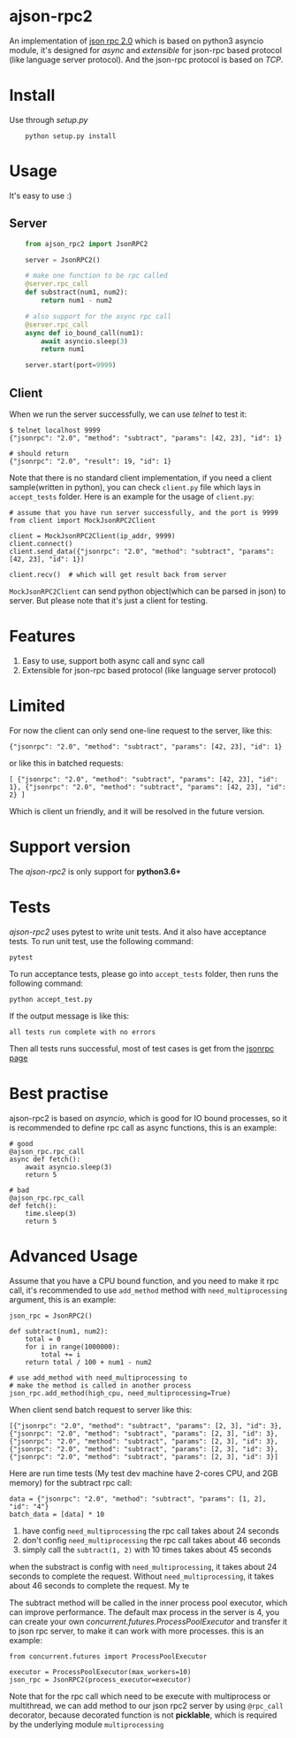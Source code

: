 # ajson-rpc2
An implementation of [json rpc 2.0](http://www.jsonrpc.org/) which is based on python3 asyncio module, it's designed for *async* and *extensible* for json-rpc based protocol (like language server protocol).  And the json-rpc protocol is based on *TCP*.

# Install
Use through *setup.py*

```shell
    python setup.py install
```

# Usage
It's easy to use :)

## Server
```python
    from ajson_rpc2 import JsonRPC2

    server = JsonRPC2()

    # make one function to be rpc called
    @server.rpc_call
    def substract(num1, num2):
        return num1 - num2

    # also support for the async rpc call
    @server.rpc_call
    async def io_bound_call(num1):
        await asyncio.sleep(3)
        return num1

    server.start(port=9999)
```

## Client
When we run the server successfully, we can use *telnet* to test it:

    $ telnet localhost 9999
    {"jsonrpc": "2.0", "method": "subtract", "params": [42, 23], "id": 1}

    # should return
    {"jsonrpc": "2.0", "result": 19, "id": 1}

Note that there is no standard client implementation, if you need a client sample(written in python), you can check `client.py` file which lays in `accept_tests` folder. Here is an example for the usage of `client.py`:

    # assume that you have run server successfully, and the port is 9999
    from client import MockJsonRPC2Client

    client = MockJsonRPC2Client(ip_addr, 9999)
    client.connect()
    client.send_data({"jsonrpc": "2.0", "method": "subtract", "params": [42, 23], "id": 1})

    client.recv()  # which will get result back from server

`MockJsonRPC2Client` can send python object(which can be parsed in json) to server.  But please note that it's just a client for testing.

# Features
1. Easy to use, support both async call and sync call
2. Extensible for json-rpc based protocol (like language server protocol)

# Limited
For now the client can only send one-line request to the server, like this:

    {"jsonrpc": "2.0", "method": "subtract", "params": [42, 23], "id": 1}

or like this in batched requests:

    [ {"jsonrpc": "2.0", "method": "subtract", "params": [42, 23], "id": 1}, {"jsonrpc": "2.0", "method": "subtract", "params": [42, 23], "id": 2} ]

Which is client un friendly, and it will be resolved in the future version.

# Support version
The *ajson-rpc2* is only support for **python3.6+**

# Tests
*ajson-rpc2* uses pytest to write unit tests.  And it also have acceptance tests.  To run unit test, use the following command:

    pytest

To run acceptance tests, please go into `accept_tests` folder, then runs the following command:

    python accept_test.py

If the output message is like this:

    all tests run complete with no errors

Then all tests runs successful, most of test cases is get from the [jsonrpc page](http://www.jsonrpc.org/specification)


# Best practise
ajson-rpc2 is based on *asyncio*, which is good for IO bound processes, so it is recommended to define rpc call as async functions, this is an example:

    # good
    @ajson_rpc.rpc_call
    async def fetch():
        await asyncio.sleep(3)
        return 5

    # bad
    @ajson_rpc.rpc_call
    def fetch():
        time.sleep(3)
        return 5


# Advanced Usage
Assume that you have a CPU bound function, and you need to make it rpc call, it's recommended to use `add_method` method with `need_multiprocessing` argument, this is an example:

    json_rpc = JsonRPC2()

    def subtract(num1, num2):
        total = 0
        for i in range(1000000):
            total += i
        return total / 100 + num1 - num2

    # use add_method with need_multiprocessing to
    # make the method is called in another process
    json_rpc.add_method(high_cpu, need_multiprocessing=True)

When client send batch request to server like this:

    [{"jsonrpc": "2.0", "method": "subtract", "params": [2, 3], "id": 3}, {"jsonrpc": "2.0", "method": "subtract", "params": [2, 3], "id": 3},{"jsonrpc": "2.0", "method": "subtract", "params": [2, 3], "id": 3}, {"jsonrpc": "2.0", "method": "subtract", "params": [2, 3], "id": 3}, {"jsonrpc": "2.0", "method": "subtract", "params": [2, 3], "id": 3}]

Here are run time tests (My test dev machine have 2-cores CPU, and 2GB memory) for the subtract rpc call:

    data = {"jsonrpc": "2.0", "method": "subtract", "params": [1, 2], "id": "4"}
    batch_data = [data] * 10

1. have config `need_multiprocessing`
    the rpc call takes about 24 seconds
2. don't config `need_multiprocessing`
    the rpc call takes about 46 seconds
3. simply call the `subtract(1, 2)` with 10 times
    takes about 45 seconds


when the substract is config with `need_multiprocessing`, it takes about 24 seconds to complete the request.  Without `need_multiprocessing`, it takes about 46 seconds to complete the request.  My te

The subtract method will be called in the inner process pool executor, which can improve performance.  The default max process in the server is 4, you can create your own *concurrent.futures.ProcessPoolExecutor* and transfer it to json rpc server, to make it can work with more processes.  this is an example:

    from concurrent.futures import ProcessPoolExecutor

    executor = ProcessPoolExecutor(max_workers=10)
    json_rpc = JsonRPC2(process_executor=executor)

Note that for the rpc call which need to be execute with multiprocess or multithread, we can add method to our json rpc2 server by using `@rpc_call` decorator, because decorated function is not **picklable**, which is required by the underlying module `multiprocessing`
